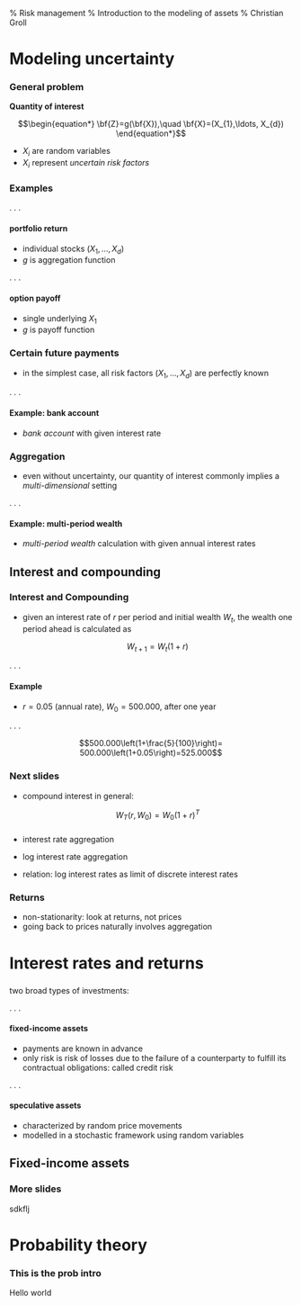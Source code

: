 % Risk management
% 	Introduction to the modeling of assets
% Christian Groll

# Modeling uncertainty

### General problem

**Quantity of interest**

$$\begin{equation*}
\bf{Z}=g(\bf{X}),\quad \bf{X}=(X_{1},\ldots, X_{d})
\end{equation*}$$

- $X_{i}$ are random variables
- $X_{i}$ represent *uncertain risk factors*

### Examples

. . .

#### portfolio return
- individual stocks $(X_{1},\ldots, X_{d})$
- $g$ is aggregation function

. . .

#### option payoff

- single underlying $X_{1}$
- $g$ is payoff function


### Certain future payments

- in the simplest case, all risk factors $(X_{1},\ldots, X_{d})$ are
  perfectly known

. . . 

#### Example: bank account

- *bank account* with given interest rate


### Aggregation

- even without uncertainty, our quantity of interest commonly implies
  a *multi-dimensional* setting

. . .

#### Example: multi-period wealth

- *multi-period wealth* calculation with given annual interest rates


## Interest and compounding

### Interest and Compounding

- given an interest rate of $r$ per period and initial wealth $W_{t}$,
  the wealth one period ahead is calculated as 

	$$\begin{equation*}
	W_{t+1}=W_{t}\left(1+r\right)
	\end{equation*}$$

. . .

#### Example

- $r=0.05$ (annual rate), $W_{0}=500.000$, after one year

. . .

$$500.000\left(1+\frac{5}{100}\right)= 500.000\left(1+0.05\right)=525.000$$


### Next slides

- compound interest in general:

	$$ W_{T}(r,W_{0})=W_{0}(1+r)^{T} $$


### 

- interest rate aggregation
- log interest rate aggregation

- relation: log interest rates as limit of discrete interest rates 


### Returns

- non-stationarity: look at returns, not prices
- going back to prices naturally involves aggregation 

# Interest rates and returns

###

two broad types of investments:

. . .

#### fixed-income assets

- payments are known in advance 
- only risk is risk of losses due to the failure of a counterparty
  to fulfill its contractual obligations: called credit risk 

. . .

#### speculative assets

- characterized by random price movements
- modelled in a stochastic framework using random variables


## Fixed-income assets






### More slides

sdkflj


# Probability theory

### This is the prob intro

Hello world



